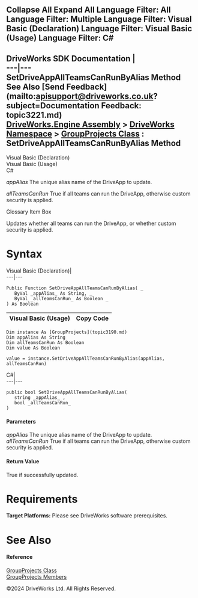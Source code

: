        

 Collapse All Expand All  Language Filter: All  Language Filter: Multiple  Language Filter: Visual Basic (Declaration) Language Filter: Visual Basic (Usage) Language Filter: C#  
---  
DriveWorks SDK Documentation  |   
---|---  
SetDriveAppAllTeamsCanRunByAlias Method   
See Also [Send Feedback](mailto:apisupport@driveworks.co.uk?subject=Documentation Feedback: topic3221.md)  
[DriveWorks.Engine Assembly](topic2156.md) > [DriveWorks Namespace](topic2159.md) > [GroupProjects Class](topic3190.md) : SetDriveAppAllTeamsCanRunByAlias Method  
---  
  
Visual Basic (Declaration)    
Visual Basic (Usage)    
C# 

_appAlias_
    The unique alias name of the DriveApp to update.

_allTeamsCanRun_
    True if all teams can run the DriveApp, otherwise custom security is applied.

Glossary Item Box

Updates whether all teams can run the DriveApp, or whether custom security is applied. 

# Syntax

Visual Basic (Declaration)|   
---|---  
      
    
    Public Function SetDriveAppAllTeamsCanRunByAlias( _
       ByVal _appAlias_ As String, _
       ByVal _allTeamsCanRun_ As Boolean _
    ) As Boolean  
  
Visual Basic (Usage)| Copy Code  
---|---  
      
    
    Dim instance As [GroupProjects](topic3190.md)
    Dim appAlias As String
    Dim allTeamsCanRun As Boolean
    Dim value As Boolean
     
    value = instance.SetDriveAppAllTeamsCanRunByAlias(appAlias, allTeamsCanRun)  
  
C#|   
---|---  
      
    
    public bool SetDriveAppAllTeamsCanRunByAlias( 
       string _appAlias_ ,
       bool _allTeamsCanRun_
    )  
  
#### Parameters

 _appAlias_
    The unique alias name of the DriveApp to update.
_allTeamsCanRun_
    True if all teams can run the DriveApp, otherwise custom security is applied.

#### Return Value

True if successfully updated.

# Requirements

**Target Platforms:** Please see DriveWorks software prerequisites.

# See Also

#### Reference

[GroupProjects Class](topic3190.md)   
[GroupProjects Members](topic3191.md)

©2024 DriveWorks Ltd. All Rights Reserved.
